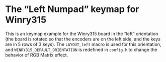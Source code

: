 # The “Left Numpad” keymap for Winry315

This is an keymap example for the Winry315 board in the “left” orientation (the board is rotated so that the encoders are on the left side, and the keys are in 5 rows of 3 keys).  The `LAYOUT_left` macro is used for this orientation, and `WINRY315_DEFAULT_ORIENTATION` is redefined in `config.h` to change the behavior of RGB Matrix effect.
